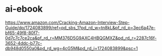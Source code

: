 # ai-ebook

https://www.amazon.com/Cracking-Amazon-Interview-Step-Guide/dp/1724083899/ref=pd_sbs_1?pd_rd_w=tn8kL&pf_rd_p=3ec6a47e-bf65-49f8-80f7-0d7c7c7ce2ca&pf_rd_r=MM376D5G9AXC4HBQGMXZ&pd_rd_r=2287c16f-3652-4ddc-b77c-db948d0550a0&pd_rd_wg=4cG5M&pd_rd_i=1724083899&psc=1
